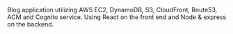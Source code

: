 Blog application utilizing AWS EC2, DynamoDB, S3, CloudFront, Route53, ACM and Cognito service. Using React on the front end and Node & express on the backend.